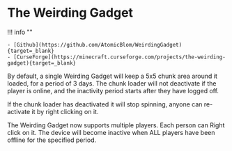 # The Weirding Gadget

!!! info ""

    - [Github](https://github.com/AtomicBlom/WeirdingGadget){target=_blank}
    - [CurseForge](https://minecraft.curseforge.com/projects/the-weirding-gadget){target=_blank}

By default, a single Weirding Gadget will keep a 5x5 chunk area around it loaded, for a period of 3 days. The chunk loader will not deactivate if the player is online, and the inactivity period starts after they have logged off.

If the chunk loader has deactivated it will stop spinning, anyone can re-activate it by right clicking on it.

The Weirding Gadget now supports multiple players. Each person can Right click on it. The device will become inactive when ALL players have been offline for the specified period.